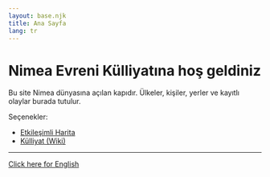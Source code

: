 ```yaml
---
layout: base.njk
title: Ana Sayfa
lang: tr
---
```


# Nimea Evreni Külliyatına hoş geldiniz

Bu site Nimea dünyasına açılan kapıdır. Ülkeler, kişiler, yerler ve kayıtlı olaylar burada tutulur.

Seçenekler:

* [Etkileşimli Harita](map/)
* [Külliyat (Wiki)](wiki/)

---

[Click here for English](/en/)

